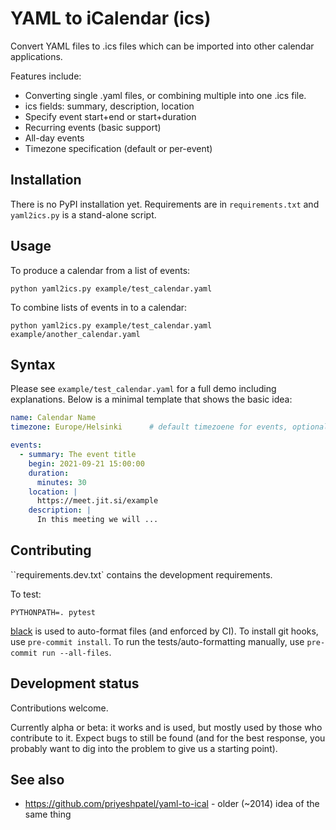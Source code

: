 # YAML to iCalendar (ics)

Convert YAML files to .ics files which can be imported into other
calendar applications.

Features include:
- Converting single .yaml files, or combining multiple into one .ics
  file.
- ics fields: summary, description, location
- Specify event start+end or start+duration
- Recurring events (basic support)
- All-day events
- Timezone specification (default or per-event)



## Installation

There is no PyPI installation yet.  Requirements are in
`requirements.txt` and `yaml2ics.py` is a stand-alone script.



## Usage

To produce a calendar from a list of events:

```
python yaml2ics.py example/test_calendar.yaml
```

To combine lists of events in to a calendar:

```
python yaml2ics.py example/test_calendar.yaml example/another_calendar.yaml
```



## Syntax

Please see `example/test_calendar.yaml` for a full demo including
explanations.  Below is a minimal template that shows the basic idea:

```yaml
name: Calendar Name
timezone: Europe/Helsinki      # default timezoene for events, optional

events:
  - summary: The event title
    begin: 2021-09-21 15:00:00
    duration:
	  minutes: 30
    location: |
      https://meet.jit.si/example
    description: |
	  In this meeting we will ...
```



## Contributing

``requirements.dev.txt` contains the development requirements.

To test:

```
PYTHONPATH=. pytest
```

[black](https://github.com/psf/black) is used to auto-format files
(and enforced by CI).  To install git hooks, use `pre-commit install`.
To run the tests/auto-formatting manually, use `pre-commit run
--all-files`.



## Development status

Contributions welcome.

Currently alpha or beta: it works and is used, but mostly used by
those who contribute to it.  Expect bugs to still be found (and for
the best response, you probably want to dig into the problem to give
us a starting point).



## See also

* https://github.com/priyeshpatel/yaml-to-ical - older (~2014) idea of
  the same thing
